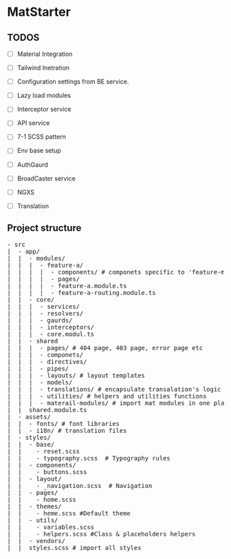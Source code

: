 # MatStarter  
## TODOS
- [ ] Material Integration
- [ ] Tailwind Inetration
- [ ] Configuration settings from BE service.
- [ ] Lazy load modules
- [ ] Interceptor service
- [ ] API service
- [ ] 7-1 SCSS pattern
- [ ] Env base setup
- [ ] AuthGaurd
- [ ] BroadCaster service
- [ ] NGXS 
- [ ] Translation


## Project structure
<pre>
- src
|  - app/
|  |  - modules/
|  |  |  - feature-a/
|  |  |  |  - components/ # componets specific to 'feature-module-a' module
|  |  |  |  - pages/ 
|  |  |  |  - feature-a.module.ts
|  |  |  |  - feature-a-routing.module.ts
|  |  - core/
|  |  |  - services/ 
|  |  |  - resolvers/
|  |  |  - gaurds/
|  |  |  - interceptors/
|  |  |  - core.modul.ts
|  |  - shared
|  |  |  - pages/ # 404 page, 403 page, error page etc
|  |  |  - componets/ 
|  |  |  - directives/ 
|  |  |  - pipes/
|  |  |  - layouts/ # layout templates
|  |  |  - models/
|  |  |  - translations/ # encapsulate transalation's logic
|  |  |  - utilities/ # helpers and utilities functions
|  |  |  - materail-modules/ # import mat modules in one place
|  |  shared.module.ts
|  - assets/
|  |  - fonts/ # font libraries
|  |  - i18n/ # translation files
|  - styles/
|  |  - base/
|  |    - reset.scss
|  |    - typography.scss  # Typography rules
|  |  - components/
|  |    - buttons.scss
|  |  - layout/
|  |    - _navigation.scss  # Navigation
|  |  - pages/
|  |    - home.scss
|  |  - themes/
|  |    - heme.scss #Default theme
|  |  - utils/
|  |    - variables.scss
|  |    - helpers.scss #Class & placeholders helpers
|  |  - vendors/
|  |  styles.scss # import all styles
 
</pre> 


